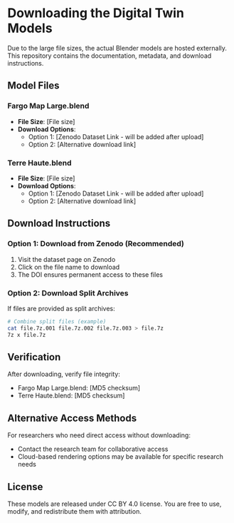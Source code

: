 # Downloading the Digital Twin Models

Due to the large file sizes, the actual Blender models are hosted externally. This repository contains the documentation, metadata, and download instructions.

## Model Files

### Fargo Map Large.blend
- **File Size**: [File size]
- **Download Options**:
  - Option 1: [Zenodo Dataset Link - will be added after upload]
  - Option 2: [Alternative download link]

### Terre Haute.blend
- **File Size**: [File size]
- **Download Options**:
  - Option 1: [Zenodo Dataset Link - will be added after upload]
  - Option 2: [Alternative download link]

## Download Instructions

### Option 1: Download from Zenodo (Recommended)
1. Visit the dataset page on Zenodo
2. Click on the file name to download
3. The DOI ensures permanent access to these files

### Option 2: Download Split Archives
If files are provided as split archives:
```bash
# Combine split files (example)
cat file.7z.001 file.7z.002 file.7z.003 > file.7z
7z x file.7z
```

## Verification
After downloading, verify file integrity:
- Fargo Map Large.blend: [MD5 checksum]
- Terre Haute.blend: [MD5 checksum]

## Alternative Access Methods
For researchers who need direct access without downloading:
- Contact the research team for collaborative access
- Cloud-based rendering options may be available for specific research needs

## License
These models are released under CC BY 4.0 license. You are free to use, modify, and redistribute them with attribution.